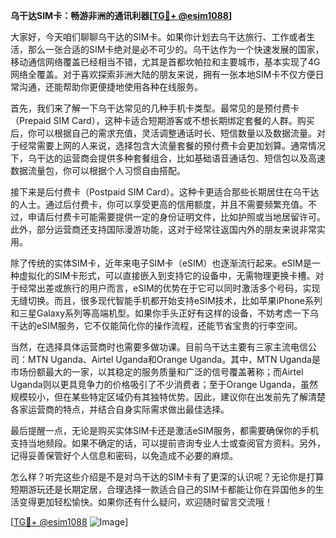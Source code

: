 **乌干达SIM卡：畅游非洲的通讯利器[[TG💪+ @esim1088](https://t.me/s/esim1088)]**

大家好，今天咱们聊聊乌干达的SIM卡。如果你计划去乌干达旅行、工作或者生活，那么一张合适的SIM卡绝对是必不可少的。乌干达作为一个快速发展的国家，移动通信网络覆盖已经相当不错，尤其是首都坎帕拉和主要城市，基本实现了4G网络全覆盖。对于喜欢探索非洲大陆的朋友来说，拥有一张本地SIM卡不仅方便日常沟通，还能帮助你更便捷地使用各种在线服务。

首先，我们来了解一下乌干达常见的几种手机卡类型。最常见的是预付费卡（Prepaid SIM Card），这种卡适合短期游客或不想长期绑定套餐的人群。购买后，你可以根据自己的需求充值，灵活调整通话时长、短信数量以及数据流量。对于经常需要上网的人来说，选择包含大流量套餐的预付费卡会更加划算。通常情况下，乌干达的运营商会提供多种套餐组合，比如基础语音通话包、短信包以及高速数据流量包，你可以根据个人习惯自由搭配。

接下来是后付费卡（Postpaid SIM Card）。这种卡更适合那些长期居住在乌干达的人士。通过后付费卡，你可以享受更高的信用额度，并且不需要频繁充值。不过，申请后付费卡可能需要提供一定的身份证明文件，比如护照或当地居留许可。此外，部分运营商还支持国际漫游功能，这对于经常往返国内外的朋友来说非常实用。

除了传统的实体SIM卡，近年来电子SIM卡（eSIM）也逐渐流行起来。eSIM是一种虚拟化的SIM卡形式，可以直接嵌入到支持它的设备中，无需物理更换卡槽。对于经常出差或旅行的用户而言，eSIM的优势在于它可以同时激活多个号码，实现无缝切换。而且，很多现代智能手机都开始支持eSIM技术，比如苹果iPhone系列和三星Galaxy系列等高端机型。如果你手头正好有这样的设备，不妨考虑一下乌干达的eSIM服务，它不仅能简化你的操作流程，还能节省宝贵的行李空间。

当然，在选择具体运营商时也需要多做功课。目前乌干达主要有三家主流电信公司：MTN Uganda、Airtel Uganda和Orange Uganda。其中，MTN Uganda是市场份额最大的一家，以其稳定的服务质量和广泛的信号覆盖著称；而Airtel Uganda则以更具竞争力的价格吸引了不少消费者；至于Orange Uganda，虽然规模较小，但在某些特定区域仍有其独特优势。因此，建议你在出发前先了解清楚各家运营商的特点，并结合自身实际需求做出最佳选择。

最后提醒一点，无论是购买实体SIM卡还是激活eSIM服务，都需要确保你的手机支持当地频段。如果不确定的话，可以提前咨询专业人士或查阅官方资料。另外，记得妥善保管好个人信息和密码，以免造成不必要的麻烦。

怎么样？听完这些介绍是不是对乌干达的SIM卡有了更深的认识呢？无论你是打算短期游玩还是长期定居，合理选择一款适合自己的SIM卡都能让你在异国他乡的生活变得更加轻松愉快。如果你还有什么疑问，欢迎随时留言交流哦！

[[TG💪+ @esim1088](https://t.me/s/esim1088) ![Image](https://i.postimg.cc/4NQfJmqS/Snipaste-2025-05-13-00-14-12.png)]